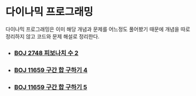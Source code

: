 # 다이나믹 프로그래밍

다이나믹 프로그래밍은 이미 해당 개념과 문제를 어느정도 풀어봤기 때문에 개념을 따로 정리하지 않고 코드와 문제 해설로 정리한다.

- ### [BOJ 2748 피보나치 수 2](https://github.com/jungtaeyong/alstudy2/blob/ty/SDS/예습/baekjoon%202748%20피보나치%20수%202.cpp)

- ### [BOJ 11659 구간 합 구하기 4](https://github.com/jungtaeyong/alstudy2/blob/ty/SDS/예습/baekjoon%2011659%20구간%20합%20구하기%204.md)

- ### [BOJ 11659 구간 합 구하기 5](https://github.com/jungtaeyong/alstudy2/blob/ty/SDS/예습/baekjoon%2011660%20구간%20합%20구하기%205.md)

